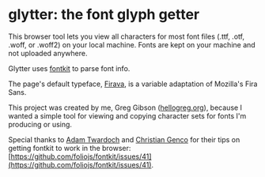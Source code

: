 # glytter: the font glyph getter

This browser tool lets you view all characters for most font files (.ttf, .otf, .woff, or .woff2) on your local machine. Fonts are kept on your machine and not uploaded anywhere.

Glytter uses [fontkit](https://github.com/foliojs/fontkit) to parse font info.

The page's default typeface, [Firava](https://firava.netlify.app/), is a variable adaptation of Mozilla's Fira Sans.

This project was created by me, Greg Gibson ([hellogreg.org](http://hellogreg.org)), because I wanted a simple tool for viewing and copying character sets for fonts I'm producing or using.

Special thanks to [Adam Twardoch](http://www.twardoch.com/) and [Christian Genco](https://christian.gen.co/) for their tips on getting fontkit to work in the browser:
[https://github.com/foliojs/fontkit/issues/41](https://github.com/foliojs/fontkit/issues/41).
